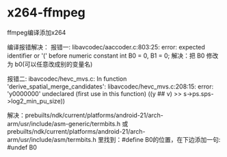 # x264-ffmpeg
ffmpeg编译添加x264

编译报错解决：
报错一: libavcodec/aaccoder.c:803:25: error: expected identifier or '(' before numeric constant
                     int B0 = 0, B1 = 0;
解决：把 B0 修改为 b0(可以任意改成别的变量名)

报错二: ibavcodec/hevc_mvs.c: In function 'derive_spatial_merge_candidates':
libavcodec/hevc_mvs.c:208:15: error: 'y0000000' undeclared (first use in this function)
             ((y ## v) >> s->ps.sps->log2_min_pu_size))

解决：prebuilts/ndk/current/platforms/android-21/arch-arm/usr/include/asm-generic/termbits.h 
或
prebuilts/ndk/current/platforms/android-21/arch-arm/usr/include/asm/termbits.h 
里找到：#define B0的位置，在下边添加一句:
#undef B0
